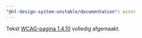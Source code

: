 ```yaml
---
"@nl-design-system-unstable/documentation": minor
---
```


Tekst [WCAG-pagina 1.4.10](/wcag/1.4.10) volledig afgemaakt.
